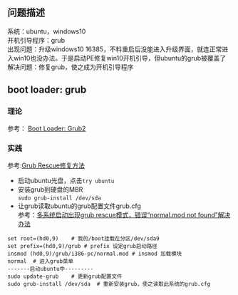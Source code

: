 ## 问题描述
系统：ubuntu，windows10  
开机引导程序：grub  
出现问题：升级windows10 16385，不料重启后没能进入升级界面，就连正常进入win10也没办法。于是启动PE修复win10开机引导，但ubuntu的grub被覆盖了  
解决问题：修复grub，使之成为开机引导程序  

## boot loader: grub
### 理论
参考： [Boot Loader: Grub2](http://linux.vbird.org/linux_basic/0510osloader.php#grub)  

### 实践
参考:[Grub Rescue修复方法](http://forum.ubuntu.org.cn/viewtopic.php?f=139&t=348503)
* 启动ubuntu光盘，点击`try ubuntu`  
* 安装grub到硬盘的MBR  
`sudo grub-install /dev/sda`
* 让grub读取ubuntu的grub配置文件grub.cfg  
参考：[多系统启动出现grub rescue模式，错误“normal.mod not found”解决办法](http://blog.sina.com.cn/s/blog_7deb436e0101nzkq.html)
```
set root=(hd0,9)	# 我的/boot挂载在分区/dev/sda9
set prefix=(hd0,9)/grub	# prefix 设定grub启动路径
insmod (hd0,9)/grub/i386-pc/normal.mod # insmod 加载模块
normal	# 进入grub菜单
-------启动ubuntu中---------
sudo update-grub	# 更新grub配置文件
sudo grub-install /dev/sda	# 重新安装grub，使之读取此系统的grub.cfg
```

